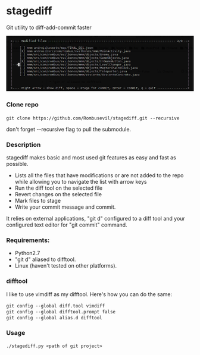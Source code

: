 # stagediff
Git utility to diff-add-commit faster

![alt tag](https://github.com/Rombusevil/gg/blob/master/docs/gg_screenshot.png)

### Clone repo
`git clone https://github.com/Rombusevil/stagediff.git --recursive`

don't forget --recursive flag to pull the submodule.

### Description
stagediff makes basic and most used git features as easy and fast as possible.
- Lists all the files that have modifications or are not added to the repo while allowing you to navigate the list with arrow keys  
- Run the diff tool on the selected file
- Revert changes on the selected file  
- Mark files to stage
- Write your commit message and commit.

It relies on external applications, "git d" configured to a diff tool and your configured text editor for "git commit" command.


### Requirements:
* Python2.7
* "git d" aliased to difftool.
* Linux (haven't tested on other platforms).

### difftool
I like to use vimdiff as my difftool. 
Here's how you can do the same:
```shell
git config --global diff.tool vimdiff
git config --global difftool.prompt false
git config --global alias.d difftool
```

### Usage
`./stagediff.py <path of git project>`
